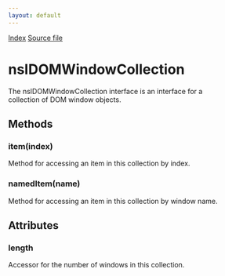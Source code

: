 ```yaml
---
layout: default
---
```

<div id='links'><a href="../index.html">Index</a>
<a href="http://dxr.mozilla.org/mozilla-central/source/dom/interfaces/base/nsIDOMWindowCollection.idl">Source file</a>
</div>

# nsIDOMWindowCollection #
  
The nsIDOMWindowCollection interface is an interface for a  
collection of DOM window objects.  
  

## Methods ##

### item(index) ###
  
Method for accessing an item in this collection by index.  
  

### namedItem(name) ###
  
Method for accessing an item in this collection by window name.  
  

## Attributes ##

### length ###
  
Accessor for the number of windows in this collection.  
  
